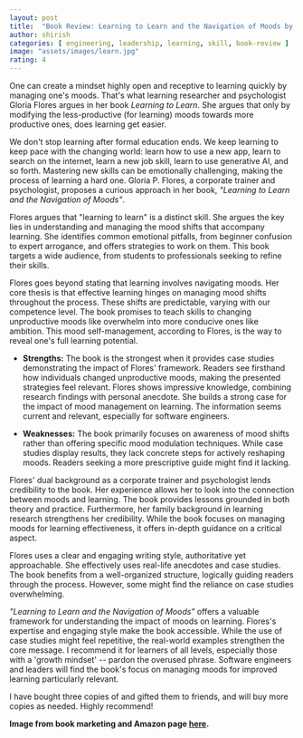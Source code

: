 ```yaml
---
layout: post
title:  "Book Review: Learning to Learn and the Navigation of Moods by Gloria P. Flores"
author: shirish
categories: [ engineering, leadership, learning, skill, book-review ]
image: "assets/images/learn.jpg"
rating: 4
---
```

One can create a mindset highly open and receptive to learning quickly by managing one's moods. That's what learning researcher and psychologist Gloria Flores argues in her book *Learning to Learn*. She argues that only by modifying the less-productive (for learning) moods towards more productive ones, does learning get easier.

We don't stop learning after formal education ends. We keep learning to keep pace with the changing world: learn how to use a new app, learn to search on the internet, learn a new job skill, learn to use generative AI, and so forth. Mastering new skills can be emotionally challenging, making the process of learning a hard one. Gloria P. Flores, a corporate trainer and psychologist, proposes a curious approach in her book, *"Learning to Learn and the Navigation of Moods"*. 

Flores argues that "learning to learn" is a distinct skill. She argues the key lies in understanding and managing the mood shifts that accompany learning. She identifies common emotional pitfalls, from beginner confusion to expert arrogance, and offers strategies to work on them. This book targets a wide audience, from students to professionals seeking to refine their skills.

Flores goes beyond stating that learning involves navigating moods. Her core thesis is that effective learning hinges on managing mood shifts throughout the process. These shifts are predictable, varying with our competence level. The book promises to teach skills to changing unproductive moods like overwhelm into more conducive ones like ambition. This mood self-management, according to Flores, is the way to reveal one's full learning potential.  

* **Strengths:** The book is the strongest when it provides case studies demonstrating the impact of Flores' framework. Readers see firsthand how individuals changed unproductive moods, making the presented strategies feel relevant.  Flores shows impressive knowledge, combining research findings with personal anecdote. She builds a strong case for the impact of mood management on learning. The information seems current and relevant, especially for software engineers.

* **Weaknesses:** The book primarily focuses on awareness of mood shifts rather than offering specific mood modulation techniques. While case studies display results, they lack concrete steps for actively reshaping moods. Readers seeking a more prescriptive guide might find it lacking.

Flores' dual background as a corporate trainer and psychologist lends credibility to the book. Her experience allows her to look into the connection between moods and learning. The book provides lessons grounded in both theory and practice. Furthermore, her family background in learning research strengthens her credibility. While the book focuses on managing moods for learning effectiveness, it offers in-depth guidance on a critical aspect.

Flores uses a clear and engaging writing style, authoritative yet approachable. She effectively uses real-life anecdotes and case studies. The book benefits from a well-organized structure, logically guiding readers through the process. However, some might find the reliance on case studies overwhelming. 

*"Learning to Learn and the Navigation of Moods"* offers a valuable framework for understanding the impact of moods on learning. Flores's expertise and engaging style make the book accessible. While the use of case studies might feel repetitive, the real-world examples strengthen the core message. I recommend it for learners of all levels, especially those with a 'growth mindset' -- pardon the overused phrase. Software engineers and leaders will find the book's focus on managing moods for improved learning particularly relevant.

I have bought three copies of and gifted them to friends, and will buy more copies as needed. Highly recommend!

__Image from book marketing and Amazon page [here](https://www.amazon.com/Learning-Learn-Navigation-Moods-Acquisition/dp/0692801790).__